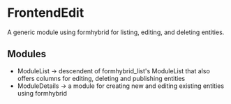 # FrontendEdit

A generic module using formhybrid for listing, editing, and deleting entities.

## Modules
- ModuleList -> descendent of formhybrid_list's ModuleList that also offers columns for editing, deleting and publishing entities
- ModuleDetails -> a module for creating new and editing existing entities using formhybrid